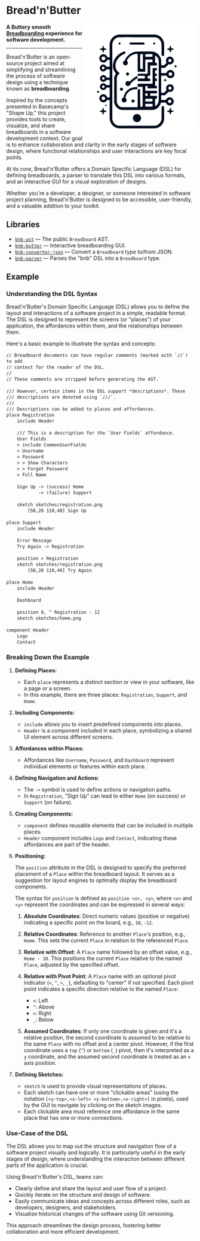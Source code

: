 # Bread'n'Butter

<img align="right" alt="Logo" width="300" height="300" src="./.github/logo.png">

**A Buttery smooth [Breadboarding][] experience for software development.**

[breadboarding]: https://basecamp.com/shapeup/1.3-chapter-04

---

Bread'n'Butter is an open-source project aimed at simplifying and streamlining
the process of software design using a technique known as **breadboarding**.

Inspired by the concepts presented in Basecamp's "Shape Up," this project
provides tools to create, visualize, and share breadboards in a software
development context. Our goal is to enhance collaboration and clarity in the
early stages of software design, where functional relationships and user
interactions are key focal points.

At its core, Bread'n'Butter offers a Domain Specific Language (DSL) for
defining breadboards, a parser to translate this DSL into various formats, and
an interactive GUI for a visual exploration of designs.

Whether you're a developer, a designer, or someone interested in software
project planning, Bread'n'Butter is designed to be accessible, user-friendly,
and a valuable addition to your toolkit.

## Libraries

- [`bnb-ast`](./crates/ast) — The public `Breadboard` AST.
- [`bnb-butter`](./crates/butter) — Interactive breadboarding GUI.
- [`bnb-converter-json`](./crates/converters/json) — Convert a `Breadboard`
  type to/from JSON.
- [`bnb-parser`](./crates/parser) — Parses the "bnb" DSL into a `Breadboard`
  type.

## Example

### Understanding the DSL Syntax

Bread'n'Butter's Domain Specific Language (DSL) allows you to define the
layout and interactions of a software project in a simple, readable format.
The DSL is designed to represent the screens (or "places") of your
application, the affordances within them, and the relationships between them.

Here's a basic example to illustrate the syntax and concepts:

```bnb
// Breadboard documents can have regular comments (marked with `//`) to add
// context for the reader of the DSL.
//
// These comments are stripped before generating the AST.

/// However, certain items in the DSL support *descriptions*. These
/// descriptions are denoted using `///`.
///
/// Descriptions can be added to places and affordances.
place Registration
    include Header

    /// This is a description for the `User Fields` affordance.
    User Fields
    > include CommonUserFields
    > Username
    > Password
    > > Show Characters
    > > Forgot Password
    > Full Name

    Sign Up -> (success) Home
            -> (failure) Support

    sketch sketches/registration.png
        [50,20 110,40] Sign Up

place Support
    include Header

    Error Message
    Try Again -> Registration

    position > Registration
    sketch sketches/registration.png
        [50,20 110,40] Try Again

place Home
    include Header

    Dashboard

    position 0, ^ Registration - 12
    sketch sketches/home.png

component Header
    Logo
    Contact
```

### Breaking Down the Example

1. **Defining Places:**
   - Each `place` represents a distinct section or view in your software, like
     a page or a screen.
   - In this example, there are three places: `Registration`, `Support`, and
     `Home`.

2. **Including Components:**
   - `include` allows you to insert predefined components into places.
   - `Header` is a component included in each place, symbolizing a shared UI
     element across different screens.

3. **Affordances within Places:**
   - Affordances like `Username`, `Password`, and `Dashboard` represent
     individual elements or features within each place.

4. **Defining Navigation and Actions:**
   - The `->` symbol is used to define actions or navigation paths.
   - In `Registration`, "Sign Up" can lead to either `Home` (on success) or
     `Support` (on failure).

5. **Creating Components:**
   - `component` defines reusable elements that can be included in multiple
     places.
   - `Header` component includes `Logo` and `Contact`, indicating these
     affordances are part of the header.

6. **Positioning:**

   The `position` attribute in the DSL is designed to specify the preferred
   placement of a `Place` within the breadboard layout. It serves as a
   suggestion for layout engines to optimally display the breadboard
   components.

   The syntax for `position` is defined as `position <x>, <y>`, where `<x>`
   and `<y>` represent the coordinates and can be expressed in several ways:

   1. **Absolute Coordinates**: Direct numeric values (positive or negative)
      indicating a specific point on the board, e.g., `10`, `-12`.

   2. **Relative Coordinates**: Reference to another `Place`'s position, e.g.,
      `Home`. This sets the current `Place` in relation to the referenced
      `Place`.

   3. **Relative with Offset**: A `Place` name followed by an offset value,
      e.g., `Home - 10`. This positions the current `Place` relative to the
      named `Place`, adjusted by the specified offset.

   4. **Relative with Pivot Point**: A `Place` name with an optional pivot
      indicator (`<`, `^`, `>`, `_`), defaulting to "center" if not specified.
      Each pivot point indicates a specific direction relative to the named
      `Place`:

       - `<`: Left
       - `^`: Above
       - `>`: Right
       - `_`: Below

   5. **Assumed Coordinates**: If only one coordinate is given and it's a
      relative position, the second coordinate is assumed to be relative to
      the same `Place` with no offset and a center pivot. However, if the
      first coordinate uses a `top` (`^`) or `bottom` (`_`) pivot, then it's
      interpreted as a `y` coordinate, and the assumed second coordinate is
      treated as an `x` axis position.

7. **Defining Sketches:**
   - `sketch` is used to provide visual representations of places.
   - Each sketch can have one or more "clickable areas" (using the notation
     `[<y-top>,<x-left> <y-bottom>,<x-right>]` in pixels), used by the GUI to
     navigate by clicking on the sketch images.
   - Each clickable area must reference one affordance in the same place that
     has one or more connections.

### Use-Case of the DSL

The DSL allows you to map out the structure and navigation flow of a software
project visually and logically. It is particularly useful in the early stages
of design, where understanding the interaction between different parts of the
application is crucial.

Using Bread'n'Butter's DSL, teams can:

- Clearly define and share the layout and user flow of a project.
- Quickly iterate on the structure and design of software.
- Easily communicate ideas and concepts across different roles, such as
  developers, designers, and stakeholders.
- Visualize historical changes of the software using Git versioning.

This approach streamlines the design process, fostering better collaboration
and more efficient development.
